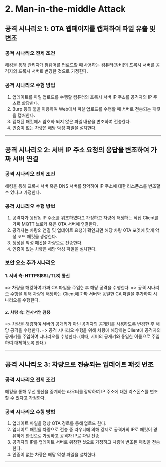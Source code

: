 # 2. Man-in-the-middle Attack

## 공격 시나리오 1: OTA 웹페이지를 캡처하여 파일 유출 및 변조

### 공격 시나리오 전제 조건
해킹을 통해 관리자가 펌웨어를 업로드할 때 사용하는 컴퓨터(장비)의 프록시 서버를 공격자의 프록시 서버로 변경한 것으로 가정한다.

### 공격 시나리오 수행 방법
1. 업데이트를 파일 업로드를 수행할 컴퓨터의 프록시 서버 IP 주소를 공격자의 IP 주소로 할당한다. 
2. Burp 등의 툴을 이용하여 Web에서 파일 업로드를 수행할 때 서버로 전송되는 패킷을 캡처한다.
3. 캡처된 패킷에서 암호화 되지 않은 파일 내용을 변조하여 전송한다.
4. 인증이 없는 차량은 해당 악성 파일을 설치한다.
---

## 공격 시나리오 2: 서버 IP 주소 요청의 응답을 변조하여 가짜 서버 연결 

### 공격 시나리오 전제 조건
해킹을 통해 프록시 서버 혹은 DNS 서버를 장악하여 IP 주소에 대한 리스폰스를 변조할 수 있다고 가정한다.

### 공격 시나리오 수행 방법
1. 공격자가  응답된 IP 주소를 위조하였다고 가정하고 차량에 해당하는 직접 Client를 가짜 MQTT 브로커 혹은 OTA 서버에 연결한다.
2. 공격자는 차량의 연결 및 업데이트 요청이 확인되면 해당 차량 OTA 포멧에 맞게 악성 코드 패킷을 생성한다.
3. 생성된 악성 패킷을 차량으로 전송한다.
4. 인증이 없는 차량은 해당 악성 파일을 설치한다.

### 보안 요소 추가 시나리오

#### 1. 서버 측: HTTPS(SSL/TLS) 통신
=> 차량을 해킹하여 가짜 CA 파일을 주입한 후 해당 공격을 수행한다.
=> 공격 시나리오 수행을 위해 차량에 해당하는 Client에 가짜 서버와 동일한 CA 파일을 추가하여 시나리오를 수행한다.

#### 2. 차량 측: 전자서명 검증
=> 차량을 해킹하여 서버의 공개키가 아닌 공격자의 공개키를 사용하도록 변경한 후 해당 공격을 수행한다.
=> 공격 시나리오 수행을 위해 차량에 해당하는 Client에 공격자의 공개키를 주입하여 시나리오를 수행한다. (이때, 서버의 공개키와 동일한 이름으로 주입하여 대체하도록 한다.)

---

## 공격 시나리오 3: 차량으로 전송되는 업데이트 패킷 변조

### 공격 시나리오 전제 조건
해킹을 통해 무선 통신을 중계하는 라우터를 장악하여 IP 주소에 대한 리스폰스를 변조할 수 있다고 가정한다.

### 공격 시나리오 수행 방법
1. 업데이트 파일을 정상 OTA 경로를 통해 업로드 한다.
2. 업데이트 패킷을 차량으로 전송 중 라우터에 의해 강제로 공격자의 IP로 패킷이 경유하게 한것으로 가정하고 공격자 IP로 파일 전송
3. 공격자의 IP를 업데이트 서버로 위장한 것으로 가정하고 차량에 변조된 패킷을 전송한다.
4. 인증이 없는 차량은 해당 악성 파일을 설치한다.
---
